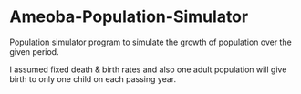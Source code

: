 # Ameoba-Population-Simulator

Population simulator program to simulate the growth of population over the given period.

I assumed fixed death & birth rates and also one adult population will give birth to only one child on each passing year.
